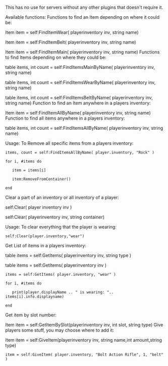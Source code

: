 This has no use for servers without any other plugins that doesn't require it.

Available functions:
Functions to find an Item depending on where it could be:

Item item = self:FindItemWear( playerinventory inv, string name)

Item item = self:FindItemBelt( playerinventory inv, string name)

Item item = self:FindItemMain( playerinventory inv, string name)
Functions to find Items depending on where they could be:

table items, int count = self:FindItemsMainByName( playerinventory inv, string name)

table items, int count = self:FindItemsWearByName( playerinventory inv, string name)

table items, int count = self:FindItemsBeltByName( playerinventory inv, string name)
Function to find an Item anywhere in a players inventory:

Item item = self:FindItemAllByName( playerinventory inv, string name)
Function to find all items anywhere in a players inventory:

table items, int count = self:FindItemsAllByName( playerinventory inv, string name)

Usage: To Remove all specific items from a players inventory:

````
items, count = self:FindItemsAllByName( player.inventory, "Rock" )

for i, #items do

   item = items[i]

   item:RemoveFromContainer()

end
````

Clear a part of an inventory or all inventory of a player:

self:Clear( player inventory inv )

self:Clear( playerinventory inv, string container)

Usage: To clear everything that the player is wearing:

````
self:Clear(player.inventory,"wear")
````

Get List of items in a players inventory:

table items = self:GetItems( playerinventory inv, string type )

table items = self:GetItems( playerinventory inv )

````
items = self:GetItems( player.inventory, "wear" )

for i, #items do

   print(player.displayName .. " is wearing: ".. items[i].info.displayname)

end
````

Get item by slot number:

Item item = self:GetItemBySlot(playerinventory inv, int slot, string type)
Give players some stuff, you may choose where to add it:

Item item = self:GiveItem(playerinventory inv, string name,int amount,string type)

````
item = self:GiveItem( player.inventory, "Bolt Action Rifle", 1, "belt" )
````